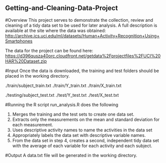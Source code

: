 ## Getting-and-Cleaning-Data-Project

#Overview
This project serves to demonstrate the collection, review and cleaning of a tidy data set to be used for later analysis. A full description is available at the site where the data was obtained:
http://archive.ics.uci.edu/ml/datasets/Human+Activity+Recognition+Using+Smartphones

The data for the project can be found here:
https://d396qusza40orc.cloudfront.net/getdata%2Fprojectfiles%2FUCI%20HAR%20Dataset.zip


#Input
Once the data is downloaded, the training and test folders should be placed in the working directory.

./train/subject_train.txt
./train/Y_train.txt
./train/X_train.txt

./testing/subject_test.txt
./test/Y_test.txt
./test/X_test.txt


#Running the R script
run_analysis.R does the following
1.	Merges the training and the test sets to create one data set.
2.	Extracts only the measurements on the mean and standard deviation for each measurement. 
3.	Uses descriptive activity names to name the activities in the data set
4.	Appropriately labels the data set with descriptive variable names. 
5.	From the data set in step 4, creates a second, independent tidy data set with the average of each variable for each activity and each subject.


#Output
A data.txt file will be generated in the working directory.
